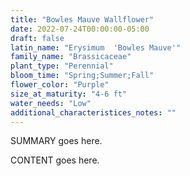 ```yaml
---
title: "Bowles Mauve Wallflower"
date: 2022-07-24T00:00:00-05:00
draft: false
latin_name: "Erysimum  'Bowles Mauve'"
family_name: "Brassicaceae"
plant_type: "Perennial"
bloom_time: "Spring;Summer;Fall"
flower_color: "Purple"
size_at_maturity: "4-6 ft"
water_needs: "Low"
additional_characteristices_notes: ""
---
```


SUMMARY goes here.

<!--more-->

CONTENT goes here.